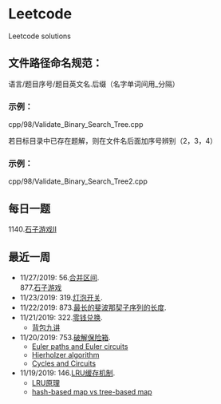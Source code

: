 # Leetcode
Leetcode solutions
## 文件路径命名规范：  
语言/题目序号/题目英文名.后缀（名字单词间用_分隔）
### 示例：
  cpp/98/Validate_Binary_Search_Tree.cpp  
  
若目标目录中已存在题解，则在文件名后面加序号辨别（2，3，4）
### 示例：
  cpp/98/Validate_Binary_Search_Tree2.cpp  
  
## 每日一题  

1140.[石子游戏II](https://leetcode-cn.com/problems/stone-game-ii/)

## 最近一周
* 11/27/2019: 56.[合并区间](https://leetcode-cn.com/problems/merge-intervals/).  
              877.[石子游戏](https://leetcode-cn.com/problems/stone-game/)
* 11/23/2019: 319.[灯泡开关](https://leetcode-cn.com/problems/bulb-switcher/). 
* 11/22/2019: 873.[最长的斐波那契子序列的长度](https://leetcode-cn.com/problems/length-of-longest-fibonacci-subsequence/).  
* 11/21/2019: 322.[零钱兑换](https://leetcode-cn.com/problems/coin-change/).  
   * [背包九讲](https://www.kancloud.cn/kancloud/pack/70125)
* 11/20/2019: 753.[破解保险箱](https://leetcode-cn.com/problems/cracking-the-safe/).  
   * [Euler paths and Euler circuits](http://jlmartin.faculty.ku.edu/~jlmartin/courses/math105-F11/Lectures/chapter5-part2.pdf)  
   * [Hierholzer algorithm](https://www-m9.ma.tum.de/graph-algorithms/hierholzer/index_en.html#:~:targetText=The%20basic%20idea%20of%20Hierholzer's,first%20circle%20in%20the%20graph.)  
   * [Cycles and Circuits](http://www.mathcs.emory.edu/~rg/book/chap5.pdf)
* 11/19/2019: 146.[LRU缓存机制](https://leetcode-cn.com/problems/lru-cache/).
   * [LRU原理](https://zhuanlan.zhihu.com/p/34133067)  
   * [hash-based map vs tree-based map](https://stackoverflow.com/questions/2889777/difference-between-hashmap-linkedhashmap-and-treemap)

